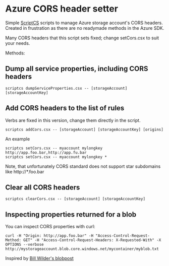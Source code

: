 # Azure CORS header setter #

Simple [ScriptCS](http://scriptcs.net/) scripts to manage Azure storage account's CORS headers. 
Created in frustration as there are no readymade methods in the Azure SDK.

Many CORS headers that this script sets fixed; change setCors.csx to suit your needs. 

Methods: 

## Dump all service properties, including CORS headers ##

    scriptcs dumpServiceProperties.csx -- [storageAccount] [storageAccountKey] 

## Add CORS headers to the list of rules ##

Verbs are fixed in this version, change them directly in the script. 

    scriptcs addCors.csx -- [storageAccount] [storageAccountKey] [origins]
    
An example 

    scriptcs setCors.csx -- myaccount mylongkey http://app.foo.bar,http://app.fu.bar
    scriptcs setCors.csx -- myaccount mylongkey *
    
Note, that unfortunately CORS standard does not support star subdomains like http://*.foo.bar

## Clear all CORS headers ##

    scriptcs clearCors.csx -- [storageAccount] [storageAccountKey] 


## Inspecting properties returned for a blob ##
 
You can inspect CORS properties with curl:

    curl -H "Origin: http://app.foo.bar" -H "Access-Control-Request-Method: GET" -H "Access-Control-Request-Headers: X-Requested-With" -X OPTIONS --verbose http://mystorageaccount.blob.core.windows.net/mycontainer/myblob.txt 




Inspired by [Bill Wilder's blobpost](http://blog.codingoutloud.com/2014/02/21/stupid-azure-trick-6-a-cors-toggler-command-line-tool-for-windows-azure-blobs/)